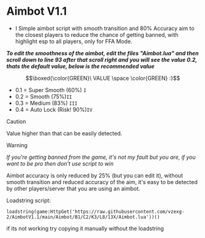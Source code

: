 # Aimbot V1.1
+ I
Simple aimbot script with smooth transition and 80% Accuracy aim to the closest players to reduce the chance of getting banned, with highlight esp to all players, only for FFA Mode. 

_**To edit the smoothness of the aimbot, edit the files "Aimbot.lua" and then scroll down to line 93 after that scroll right and you will see the value 0.2, thats the default value, below is the recommended value**_

$$\boxed{\color{GREEN}\ VALUE \space \color{GREEN} :}$$
- 0.1 = Super Smooth (60%) ```I```
- 0.2 = Smooth (75%)```II```
- 0.3 = Medium (83%) ```III```
- 0.4 = Auto Lock (Risk! 90%)```IV```

> [!CAUTION]
> Value higher than that can be easily detected.

> [!WARNING]
> _If you're getting banned from the game, it's not my fault but you are, if you want to be pro then don't use script to win_
>
> Aimbot accuracy is only reduced by 25% (but you can edit it), without smooth transition and reduced accuracy of the aim, it's easy to be detected by other players/server that you are using an aimbot.

Loadstring script: 

`loadstring(game:HttpGet('https://raw.githubusercontent.com/vzexg-2/AimbotV1.1/main/Aimbot/B1/C2/K3/L8/13X/Aimbot.lua'))()`

if its not working try copying it manually without the loadstring

